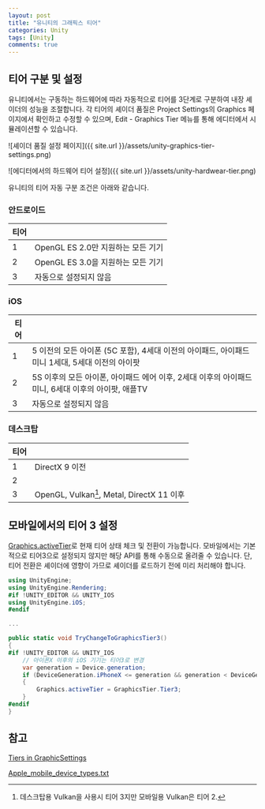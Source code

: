 ```yaml
---
layout: post
title: "유니티의 그래픽스 티어"
categories: Unity
tags: [Unity]
comments: true
---
```

## 티어 구분 및 설정

유니티에서는 구동하는 하드웨어에 따라 자동적으로 티어를 3단계로 구분하여 내장 셰이더의 성능을 조절합니다. 각 티어의 셰이더 품질은 Project Settings의 Graphics 페이지에서 확인하고 수정할 수 있으며, Edit - Graphics Tier 메뉴를 통해 에디터에서 시뮬레이션할 수 있습니다.

![셰이더 품질 설정 페이지]({{ site.url }}/assets/unity-graphics-tier-settings.png)

![에디터에서의 하드웨어 티어 설정]({{ site.url }}/assets/unity-hardwear-tier.png)

유니티의 티어 자동 구분 조건은 아래와 같습니다.

### 안드로이드

| 티어 |                                    |
|------|------------------------------------|
|   1  | OpenGL ES 2.0만 지원하는 모든 기기 |
|   2  | OpenGL ES 3.0을 지원하는 모든 기기 |
|   3  | 자동으로 설정되지 않음             |

### iOS

| 티어 |   |
|------|---|
|   1  | 5 이전의 모든 아이폰 (5C 포함), 4세대 이전의 아이패드, 아이패드 미니 1세대, 5세대 이전의 아이팟 |
|   2  | 5S 이후의 모든 아이폰, 아이패드 에어 이후, 2세대 이후의 아이패드 미니, 6세대 이후의 아이팟, 애플TV |
|   3  | 자동으로 설정되지 않음 |

### 데스크탑

| 티어 |                |
|------|----------------|
|   1  | DirectX 9 이전 |
|   2  |                |
|   3  | OpenGL, Vulkan[^1], Metal, DirectX 11 이후 |

## 모바일에서의 티어 3 설정

[Graphics.activeTier](https://docs.unity3d.com/ScriptReference/Graphics-activeTier.html)로 현재 티어 상태 체크 및 전환이 가능합니다. 모바일에서는 기본적으로 티어3으로 설정되지 않지만 해당 API를 통해 수동으로 올려줄 수 있습니다. 단, 티어 전환은 셰이더에 영향이 가므로 셰이더를 로드하기 전에 미리 처리해야 합니다.

```C#
using UnityEngine;
using UnityEngine.Rendering;
#if !UNITY_EDITOR && UNITY_IOS
using UnityEngine.iOS;
#endif

...

public static void TryChangeToGraphicsTier3()
{
#if !UNITY_EDITOR && UNITY_IOS
    // 아이폰X 이후의 iOS 기기는 티어3로 변경
    var generation = Device.generation;
    if (DeviceGeneration.iPhoneX <= generation && generation < DeviceGeneration.iPhoneUnknown)
    {
        Graphics.activeTier = GraphicsTier.Tier3;
    }
#endif
}
```

## 참고

[Tiers in GraphicSettings](https://forum.unity.com/threads/tiers-in-graphicsettings.485408/)

[Apple_mobile_device_types.txt](https://gist.github.com/adamawolf/3048717)

[^1]: 데스크탑용 Vulkan을 사용시 티어 3지만 모바일용 Vulkan은 티어 2.
